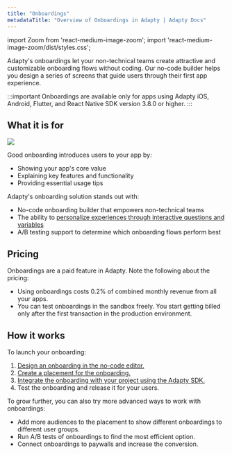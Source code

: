 ```yaml
---
title: "Onboardings"
metadataTitle: "Overview of Onboardings in Adapty | Adapty Docs"
---
```


import Zoom from 'react-medium-image-zoom';
import 'react-medium-image-zoom/dist/styles.css';

Adapty's onboardings let your non-technical teams create attractive and customizable onboarding flows without coding. Our no-code builder helps you design a series of screens that guide users through their first app experience.

:::important
Onboardings are available only for apps using Adapty iOS, Android, Flutter, and React Native SDK version 3.8.0 or higher. 
:::

## What it is for

   <Zoom>
   <img src={require('./img/onboardings1.webp').default}
   style={{
   border: '1px solid #727272', /* border width and color */
   width: '700px', /* image width */
   display: 'block', /* for alignment */
   margin: '0 auto' /* center alignment */
   }}
   />
   </Zoom>

Good onboarding introduces users to your app by:
- Showing your app's core value 
- Explaining key features and functionality
- Providing essential usage tips

Adapty's onboarding solution stands out with:
- No-code onboarding builder that empowers non-technical teams
- The ability to [personalize experiences through interactive questions and variables](onboarding-user-engagement.md)
- A/B testing support to determine which onboarding flows perform best

## Pricing

Onboardings are a paid feature in Adapty. Note the following about the pricing:

- Using onboardings costs 0.2% of combined monthly revenue from all your apps.
- You can test onboardings in the sandbox freely. You start getting billed only after the first transaction in the production environment.

## How it works

To launch your onboarding:

1. [Design an onboarding in the no-code editor.](design-onboarding.md)
2. [Create a placement for the onboarding.](https://adapty.io/docs/create-onboarding#create-a-placement-for-your-onboarding)
3. [Integrate the onboarding with your project using the Adapty SDK.](onboarding-sdk.md)
4. Test the onboarding and release it for your users.

To grow further, you can also try more advanced ways to work with onboardings:

- Add more audiences to the placement to show different onboardings to different user groups.
- Run A/B tests of onboardings to find the most efficient option.
- Connect onboardings to paywalls and increase the conversion.
